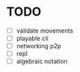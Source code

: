 # TODO

- [ ] validate movements
- [ ] playable cli
- [ ] networking p2p
- [ ] repl
- [ ] algebraic notation
